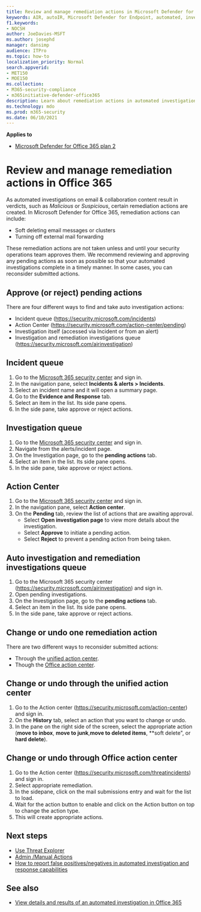 ```yaml
---
title: Review and manage remediation actions in Microsoft Defender for Office 365
keywords: AIR, autoIR, Microsoft Defender for Endpoint, automated, investigation, response, remediation, threats, advanced, threat, protection
f1.keywords: 
- NOCSH
author: JoeDavies-MSFT
ms.author: josephd
manager: dansimp
audience: ITPro
ms.topic: how-to
localization_priority: Normal
search.appverid: 
- MET150
- MOE150
ms.collection: 
- M365-security-compliance
- m365initiative-defender-office365
description: Learn about remediation actions in automated investigation and response capabilities in Microsoft Defender for Office 365 Plan 2.
ms.technology: mdo
ms.prod: m365-security
ms.date: 06/10/2021
---
```


**Applies to**
- [Microsoft Defender for Office 365 plan 2](defender-for-office-365.md)

# Review and manage remediation actions in Office 365

As automated investigations on email & collaboration content result in verdicts, such as *Malicious* or *Suspicious*, certain remediation actions are created. In Microsoft Defender for Office 365, remediation actions can include:

- Soft deleting email messages or clusters
- Turning off external mail forwarding

These remediation actions are not taken unless and until your security operations team approves them. We recommend reviewing and approving any pending actions as soon as possible so that your automated investigations complete in a timely manner. In some cases, you can reconsider submitted actions.


## Approve (or reject) pending actions
There are four different ways to find and take auto investigation actions:

- Incident queue (<https://security.microsoft.com/incidents>)
- Action Center (<https://security.microsoft.com/action-center/pending>)
- Investigation itself (accessed via Incident or from an alert)
- Investigation and remediation investigations queue (<https://security.microsoft.com/airinvestigation>)

## Incident queue
1. Go to the [Microsoft 365 security center](https://security.microsoft.com) and sign in.
2. In the navigation pane, select **Incidents & alerts > Incidents**.
3. Select an incident name and it will open a summary page.
4. Go to the **Evidence and Response** tab.
5. Select an item in the list. Its side pane opens.
6. In the side pane, take approve or reject actions.

## Investigation queue 
1. Go to the [Microsoft 365 security center](https://security.microsoft.com) and sign in.
2. Navigate from the alerts/incident page. 
3. On the Investigation page, go to the **pending actions** tab. 
4. Select an item in the list. Its side pane opens.  
5. In the side pane, take approve or reject actions.

## Action Center
1. Go to the [Microsoft 365 security center](https://security.microsoft.com) and sign in.
2. In the navigation pane, select **Action center**.
3. On the **Pending** tab, review the list of actions that are awaiting approval.
   - Select **Open investigation page** to view more details about the investigation.
   - Select **Approve** to initiate a pending action.
   - Select **Reject** to prevent a pending action from being taken.

## Auto investigation and remediation investigations queue
1. Go to the Microsoft 365 security center (<https://security.microsoft.com/airinvestigation>) and sign in.
2. Open pending investigations. 
3. On the Investigation page, go to the **pending actions** tab.
4. Select an item in the list. Its side pane opens.  
5. In the side pane, take approve or reject actions.

## Change or undo one remediation action

There are two different ways to reconsider submitted actions:
   - Through the [unified action center](https://security.microsoft.com/action-center).
   - Though the [Office action center](https://security.microsoft.com/threatincidents).
   
## Change or undo through the unified action center
1. Go to the Action center (<https://security.microsoft.com/action-center>) and sign in.
2. On the **History** tab, select an action that you want to change or undo.
3. In the pane on the right side of the screen, select the appropriate action (**move to inbox**, **move to junk**,**move to deleted items**, **soft delete", or **hard delete**).

 ## Change or undo through Office action center 
1. Go to the Action center (<https://security.microsoft.com/threatincidents>) and sign in.
2. Select appropriate remediation.
3. In the sidepane, click on the mail submissions entry and wait for the list to load. 
4. Wait for the action button to enable and click on the Action button on top to change the action type. 
5. This will create appropriate actions.

## Next steps

- [Use Threat Explorer](threat-explorer.md) 
- [Admin /Manual Actions](remediate-malicious-email-delivered-office-365.md)
- [How to report false positives/negatives in automated investigation and response capabilities](air-report-false-positives-negatives.md)

## See also

- [View details and results of an automated investigation in Office 365](air-view-investigation-results.md)
